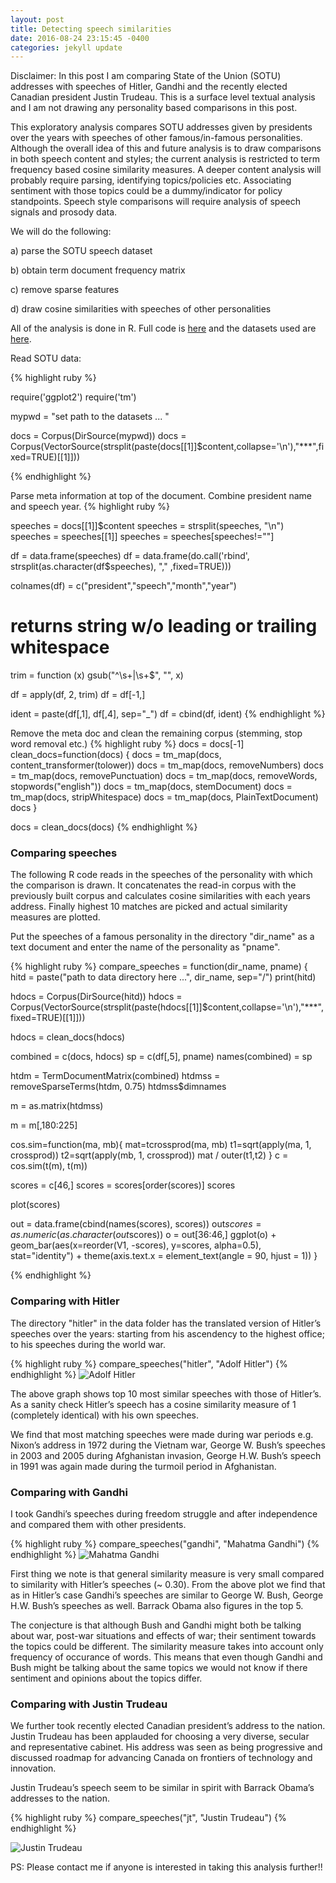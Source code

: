 ```yaml
---
layout: post
title: Detecting speech similarities
date: 2016-08-24 23:15:45 -0400
categories: jekyll update
---
```


Disclaimer: In this post I am comparing State of the Union (SOTU) addresses with speeches of Hitler, Gandhi and the recently elected Canadian president Justin Trudeau. This is a surface level textual analysis and I am not drawing any personality based comparisons in this post.


This exploratory analysis compares SOTU addresses given by presidents over the years with speeches of other famous/in-famous personalities. Although the overall idea of this and future analysis is to draw comparisons in both speech content and styles; the current analysis is restricted to term frequency based cosine similarity measures. A deeper content analysis will probably require parsing, identifying topics/policies etc. Associating sentiment with those topics could be a dummy/indicator for policy standpoints. Speech style comparisons will require analysis of speech signals and prosody data.

We will do the following:

a) parse the SOTU speech dataset

b) obtain term document frequency matrix

c) remove sparse features

d) draw cosine similarities with speeches of other personalities

All of the analysis is done in R. Full code is [here][code] and the datasets used are [here][data].


Read SOTU data:

{% highlight ruby %}

require('ggplot2')
require('tm')

mypwd = "set path to the datasets ... "

docs = Corpus(DirSource(mypwd))
docs = Corpus(VectorSource(strsplit(paste(docs[[1]]$content,collapse='\n'),"***",fixed=TRUE)[[1]]))

{% endhighlight %}


Parse meta information at top of the document. Combine president name and speech year.
{% highlight ruby %}

speeches = docs[[1]]$content
speeches = strsplit(speeches, "\n")
speeches = speeches[[1]]
speeches = speeches[speeches!=""]

df = data.frame(speeches)
df = data.frame(do.call('rbind', strsplit(as.character(df$speeches), "," ,fixed=TRUE)))

colnames(df) = c("president","speech","month","year")

# returns string w/o leading or trailing whitespace
trim = function (x) gsub("^\\s+|\\s+$", "", x)

df = apply(df, 2, trim)
df = df[-1,]

ident = paste(df[,1], df[,4], sep="_")
df = cbind(df, ident)
{% endhighlight %}


Remove the meta doc and clean the remaining corpus (stemming, stop word removal etc.)
{% highlight ruby %}
docs = docs[-1]
clean_docs=function(docs) {
  docs = tm_map(docs, content_transformer(tolower))
  docs = tm_map(docs, removeNumbers)
  docs = tm_map(docs, removePunctuation)
  docs = tm_map(docs, removeWords, stopwords("english"))
  docs = tm_map(docs, stemDocument)
  docs = tm_map(docs, stripWhitespace)
  docs = tm_map(docs, PlainTextDocument)
  docs
}

docs = clean_docs(docs)
{% endhighlight %}

<h3>Comparing speeches</h3>

The following R code reads in the speeches of the personality with which the comparison is drawn. It concatenates the read-in corpus with the previously built corpus and calculates cosine similarities with each years address. Finally highest 10 matches are picked and actual similarity measures are plotted.

Put the speeches of a famous personality in the directory "dir_name" as a text document and enter the name of the personality as "pname".

{% highlight ruby %}
compare_speeches = function(dir_name, pname) {
  hitd = paste("path to data directory here ...", dir_name, sep="/")
  print(hitd)
  
  hdocs = Corpus(DirSource(hitd))
  hdocs = Corpus(VectorSource(strsplit(paste(hdocs[[1]]$content,collapse='\n'),"***",fixed=TRUE)[[1]]))
  
  hdocs = clean_docs(hdocs)
  
  combined = c(docs, hdocs)
  sp = c(df[,5], pname)
  names(combined) = sp
  
  
  htdm = TermDocumentMatrix(combined)
  htdmss = removeSparseTerms(htdm, 0.75)
  htdmss$dimnames
  
  m = as.matrix(htdmss)
  
  m = m[,180:225]

  cos.sim=function(ma, mb){
	  mat=tcrossprod(ma, mb)
	  t1=sqrt(apply(ma, 1, crossprod))
	  t2=sqrt(apply(mb, 1, crossprod))
	  mat / outer(t1,t2)
  }
  c = cos.sim(t(m), t(m))

  scores = c[46,]
  scores = scores[order(scores)]
  scores
  
  plot(scores)
  
  out = data.frame(cbind(names(scores), scores))
  out$scores = as.numeric(as.character(out$scores))
  o = out[36:46,]
  ggplot(o) + 
    geom_bar(aes(x=reorder(V1, -scores), y=scores, alpha=0.5), stat="identity") +
    theme(axis.text.x = element_text(angle = 90, hjust = 1))
}

{% endhighlight %}

<h3>Comparing with Hitler</h3>
The directory "hitler" in the data folder has the translated version of Hitler’s speeches over the years: starting from his ascendency to the highest office; to his speeches during the world war.

{% highlight ruby %}
compare_speeches("hitler", "Adolf Hitler")
{% endhighlight %}
![Adolf Hitler](/images/hitler.png)

The above graph shows top 10 most similar speeches with those of Hitler’s. As a sanity check Hitler’s speech has a cosine similarity measure of 1 (completely identical) with his own speeches.

We find that most matching speeches were made during war periods e.g. Nixon’s address in 1972 during the Vietnam war, George W. Bush’s speeches in 2003 and 2005 during Afghanistan invasion, George H.W. Bush’s speech in 1991 was again made during the turmoil period in Afghanistan.

<h3>Comparing with Gandhi</h3>
I took Gandhi’s speeches during freedom struggle and after independence and compared them with other presidents.

{% highlight ruby %}
compare_speeches("gandhi", "Mahatma Gandhi")
{% endhighlight %}
![Mahatma Gandhi](/images/gandhi.png)

First thing we note is that general similarity measure is very small compared to similarity with Hitler’s speeches (~ 0.30). From the above plot we find that as in Hitler’s case Gandhi’s speeches are similar to George W. Bush, George H.W. Bush’s speeches as well. Barrack Obama also figures in the top 5. 

The conjecture is that although Bush and Gandhi might both be talking about war, post-war situations and effects of war; their sentiment towards the topics could be different. The similarity measure takes into account only frequency of occurance of words. This means that even though Gandhi and Bush might be talking about the same topics we would not know if there sentiment and opinions about the topics differ.

<h3>Comparing with Justin Trudeau</h3>
We further took recently elected Canadian president’s address to the nation. Justin Trudeau has been applauded for choosing a very diverse, secular and representative cabinet. His address was seen as being progressive and discussed roadmap for advancing Canada on frontiers of technology and innovation. 

Justin Trudeau’s speech seem to be similar in spirit with Barrack Obama’s addresses to the nation.

{% highlight ruby %}
compare_speeches("jt", "Justin Trudeau")
{% endhighlight %}

![Justin Trudeau](/images/jt.png)



PS: Please contact me if anyone is interested in taking this analysis further!!


[data]: https://github.com/viishaal/viishaal.github.io/tree/master/data/SOTU
[code]: https://github.com/viishaal/viishaal.github.io/blob/master/code/topics.R

